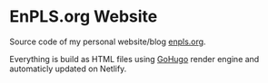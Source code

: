 # EnPLS.org Website 

Source code of my personal website/blog [enpls.org](https://enpls.org/).

Everything is build as HTML files using [GoHugo](https://gohugo.io/) render engine and automaticly updated on Netlify.